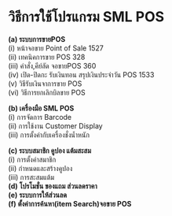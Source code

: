 # วิธีการใช้โปรแกรม SML POS

**(a) ระบบการขายPOS**  
(i) หน้าจอขาย Point of Sale 1527  
(ii) เทคนิคการขาย POS 328  
(iii) คำสั่ง,คีย์ลัด จอขายPOS 360  
(iv) เปิด-ปิดกะ รับเงินทอน สรุปเงินประจำวัน POS 1533  
(v) วิธีรับเงินจาการขาย POS  
(vi) วิธีการยกเลิกบิลขาย POS

**(b) เครื่องมือ SML POS**  
(i) การจัดการ Barcode  
(ii) การใช้งาน Customer Display  
(iii) การตั้งค่ากับเครื่องชั่งน้ำหนัก

**(c) ระบบสมาชิก คูปอง แต้มสะสม**  
(i) การตั้งค่าสมาชิก  
(ii) กำหนดและสร้างคูปอง  
(iii) การสะสมแต้ม  
**(d) โปรโมชั่น ของแถม ส่วนลดราคา**  
**(e) ระบบการให้ส่วนลด**  
**(f) ตั้งค่าการค้นหา(item Search)จอขาย POS**

